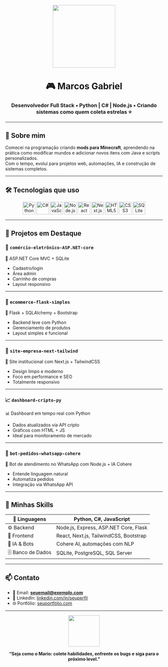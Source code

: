 <p align="center">
  <img src="https://media.giphy.com/media/l0MYt5jPR6QX5pnqM/giphy.gif" width="200" />
</p>

<h1 align="center">🎮 Marcos Gabriel</h1>
<h3 align="center">Desenvolvedor Full Stack • Python | C# | Node.js • Criando sistemas como quem coleta estrelas ⭐</h3>

---

## 🍄 Sobre mim

Comecei na programação criando **mods para Minecraft**, aprendendo na prática como modificar mundos e adicionar novos itens com Java e scripts personalizados.  
Com o tempo, evoluí para projetos web, automações, IA e construção de sistemas completos.


---

## 🛠️ Tecnologias que uso

<p align="center">
  <img src="https://cdn.jsdelivr.net/gh/devicons/devicon/icons/python/python-original.svg" height="40" alt="Python" />
  <img src="https://cdn.jsdelivr.net/gh/devicons/devicon/icons/csharp/csharp-original.svg" height="40" alt="C#" />
  <img src="https://cdn.jsdelivr.net/gh/devicons/devicon/icons/javascript/javascript-original.svg" height="40" alt="JavaScript" />
  <img src="https://cdn.jsdelivr.net/gh/devicons/devicon/icons/nodejs/nodejs-original.svg" height="40" alt="Node.js" />
  <img src="https://cdn.jsdelivr.net/gh/devicons/devicon/icons/react/react-original.svg" height="40" alt="React" />
  <img src="https://cdn.jsdelivr.net/gh/devicons/devicon/icons/nextjs/nextjs-original.svg" height="40" alt="Next.js" />
  <img src="https://cdn.jsdelivr.net/gh/devicons/devicon/icons/html5/html5-original.svg" height="40" alt="HTML5" />
  <img src="https://cdn.jsdelivr.net/gh/devicons/devicon/icons/css3/css3-original.svg" height="40" alt="CSS3" />
  <img src="https://cdn.jsdelivr.net/gh/devicons/devicon/icons/sqlite/sqlite-original.svg" height="40" alt="SQLite" />
</p>

---

## 🧱 Projetos em Destaque

### 🛒 `comércio-eletrônico-ASP.NET-core`
🧩 ASP.NET Core MVC + SQLite  
- Cadastro/login  
- Área admin  
- Carrinho de compras  
- Layout responsivo  

---

### 🧪 `ecommerce-flask-simples`
🧪 Flask + SQLAlchemy + Bootstrap  
- Backend leve com Python  
- Gerenciamento de produtos  
- Layout simples e funcional  

---

### 🏢 `site-empresa-next-tailwind`
🏢 Site institucional com Next.js + TailwindCSS  
- Design limpo e moderno  
- Foco em performance e SEO  
- Totalmente responsivo

---

### 📈 `dashboard-cripto-py`
📊 Dashboard em tempo real com Python  
- Dados atualizados via API cripto  
- Gráficos com HTML + JS  
- Ideal para monitoramento de mercado

---

### 🤖 `bot-pedidos-whatsapp-cohere`
🤖 Bot de atendimento no WhatsApp com Node.js + IA Cohere  
- Entende linguagem natural  
- Automatiza pedidos  
- Integração via WhatsApp API  

---

## 🎯 Minhas Skills

| 💬 Linguagens     | Python, C#, JavaScript            |
|------------------|------------------------------------|
| ⚙️ Backend        | Node.js, Express, ASP.NET Core, Flask |
| 🎨 Frontend       | React, Next.js, TailwindCSS, Bootstrap |
| 🧠 IA & Bots      | Cohere AI, automações com NLP      |
| 🗄️ Banco de Dados | SQLite, PostgreSQL, SQL Server     |

---

## 📫 Contato

- 📧 Email: **seuemail@exemplo.com**  
- 💼 LinkedIn: [linkedin.com/in/seuperfil](https://linkedin.com/in/seuperfil)  
- 🌐 Portfólio: [seuportfólio.com](https://seuportfólio.com)

---

<p align="center">
  <img src="https://media.giphy.com/media/3oriO0OEd9QIDdllqo/giphy.gif" width="100" />
</p>

<p align="center"><b>“Seja como o Mario: colete habilidades, enfrente os bugs e siga para o próximo level.”</b></p>
